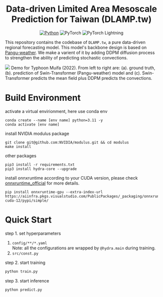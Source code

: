 <div align="center">

# Data-driven Limited Area Mesoscale Prediction for Taiwan (DLAMP.tw)
[![Python](https://img.shields.io/badge/Python-3.11-3776AB)](https://www.python.org/downloads/release/python-310/)
![PyTorch](https://img.shields.io/badge/PyTorch-2.3.1-purple?logo=PyTorch&link=https%3A%2F%2Fpypi.org%2Fproject%2Ftorch%2F)
![PyTorch Lightning](https://img.shields.io/badge/PyTorch--lightning-2.2.4-blue?link=https%3A%2F%2Flightning.ai%2Fdocs%2Fpytorch%2F2.0.3%2Flevels%2Fcore_skills.html)
</div>

This repository contains the codebase of `DLAMP.tw`, a pure data-driven regional forecasting model. This model's backbone design is based on [Pangu-weather](https://github.com/198808xc/Pangu-Weather). We make a varient of it by adding DDPM diffusion process to strengthen the ability of predicting stochastic convections.

![](./assets/demo/typhoons.gif)
Demo for Typhoon Muifa (2022). From left to right are: (a). ground truth, (b). prediction of Swin-Transformer (Pangu-weather) model and (c). Swin-Transformer predicts the mean field plus DDPM predicts the convections.

# Build Environment
activate a virtual envirionment, here use conda env
```
conda create --name [env name] python=3.11 -y
conda activate [env name]
```
install NVIDIA modulus package
```
git clone git@github.com:NVIDIA/modulus.git && cd modulus
make install
```
other packages
```
pip3 install -r requirements.txt
pip3 install hydra-core --upgrade
```
install onnxruntime according to your CUDA version, please check [onnxruntime_official](https://onnxruntime.ai/docs/get-started/with-python.html#install-onnx-runtime) for more details.
```
pip install onnxruntime-gpu --extra-index-url https://aiinfra.pkgs.visualstudio.com/PublicPackages/_packaging/onnxruntime-cuda-12/pypi/simple/
```

# Quick Start
step 1. set hyperparameters
1. `config/**/*.yaml`  
   Note: all the configurations are wrapped by `@hydra.main` during training.
2. `src/const.py`

step 2. start training
```bash
python train.py
```

step 3. start inference
```bash
python predict.py
```